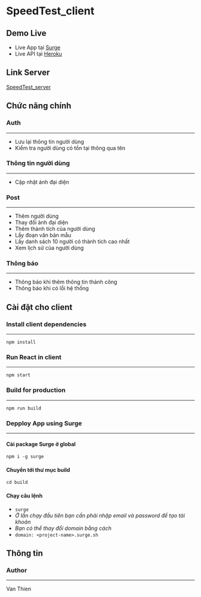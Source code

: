 # SpeedTest_client
## Demo Live
* Live App tại [Surge](http://typing-speed.surge.sh)
* Live API tại [Heroku](https://typing-speed-3324.herokuapp.com)
## Link Server
[SpeedTest_server](https://github.com/duongvanthien2209/SpeedTest_server)
## Chức năng chính
### Auth
***
* Lưu lại thông tin người dùng
* Kiểm tra người dùng có tồn tại thông qua tên
### Thông tin người dùng
***
* Cập nhật ảnh đại diện
### Post
***
* Thêm người dùng
* Thay đổi ảnh đại diện
* Thêm thành tích của người dùng
* Lấy đoạn văn bản mẫu
* Lấy danh sách 10 người có thành tích cao nhất
* Xem lịch sử của người dùng
### Thông báo
***
* Thông báo khi thêm thông tin thành công
* Thông báo khi có lỗi hệ thống
## Cài đặt cho client
### Install client dependencies
***
`npm install`
### Run React in client
***
`npm start`
### Build for production
*** 
`npm run build`
### Depploy App using Surge
***
#### Cài package Surge ở global
`npm i -g surge`
#### Chuyển tới thư mục build
`cd build`
#### Chạy câu lệnh
* `surge`
* *Ở lần chạy đầu tiên bạn cần phải nhập email và password để tạo tài khoản*
* *Bạn có thể thay đổi domain bằng cách*
* `domain: <project-name>.surge.sh` 
## Thông tin
### Author
***
Van Thien
